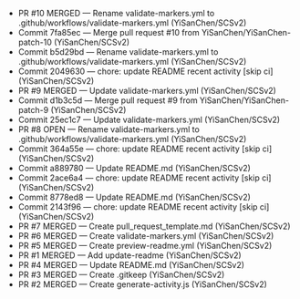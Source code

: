 - PR #10 MERGED — Rename validate-markers.yml to .github/workflows/validate-markers.yml (YiSanChen/SCSv2)
- Commit 7fa85ec — Merge pull request #10 from YiSanChen/YiSanChen-patch-10 (YiSanChen/SCSv2)
- Commit b5d29bd — Rename validate-markers.yml to .github/workflows/validate-markers.yml (YiSanChen/SCSv2)
- Commit 2049630 — chore: update README recent activity [skip ci] (YiSanChen/SCSv2)
- PR #9 MERGED — Update validate-markers.yml (YiSanChen/SCSv2)
- Commit d1b3c5d — Merge pull request #9 from YiSanChen/YiSanChen-patch-9 (YiSanChen/SCSv2)
- Commit 25ec1c7 — Update validate-markers.yml (YiSanChen/SCSv2)
- PR #8 OPEN — Rename validate-markers.yml to .github/workflows/validate-markers.yml (YiSanChen/SCSv2)
- Commit 364a55e — chore: update README recent activity [skip ci] (YiSanChen/SCSv2)
- Commit a889780 — Update README.md (YiSanChen/SCSv2)
- Commit 2ace6a4 — chore: update README recent activity [skip ci] (YiSanChen/SCSv2)
- Commit 8778ed8 — Update README.md (YiSanChen/SCSv2)
- Commit 2143f96 — chore: update README recent activity [skip ci] (YiSanChen/SCSv2)
- PR #7 MERGED — Create pull_request_template.md (YiSanChen/SCSv2)
- PR #6 MERGED — Create validate-markers.yml (YiSanChen/SCSv2)
- PR #5 MERGED — Create preview-readme.yml (YiSanChen/SCSv2)
- PR #1 MERGED — Add update-readme (YiSanChen/SCSv2)
- PR #4 MERGED — Update README.md (YiSanChen/SCSv2)
- PR #3 MERGED — Create .gitkeep (YiSanChen/SCSv2)
- PR #2 MERGED — Create generate-activity.js (YiSanChen/SCSv2)